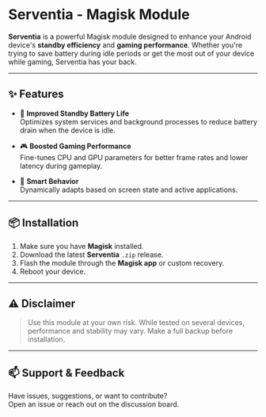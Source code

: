 # Serventia - Magisk Module

**Serventia** is a powerful Magisk module designed to enhance your Android device's **standby efficiency** and **gaming performance**. Whether you're trying to save battery during idle periods or get the most out of your device while gaming, Serventia has your back.

---

## ✨ Features

- 🔋 **Improved Standby Battery Life**  
  Optimizes system services and background processes to reduce battery drain when the device is idle.

- 🎮 **Boosted Gaming Performance**  
  Fine-tunes CPU and GPU parameters for better frame rates and lower latency during gameplay.

- 🧠 **Smart Behavior**  
  Dynamically adapts based on screen state and active applications.

---

## 📦 Installation

1. Make sure you have **Magisk** installed.
2. Download the latest **Serventia** `.zip` release.
3. Flash the module through the **Magisk app** or custom recovery.
4. Reboot your device.

---

## ⚠️ Disclaimer

> Use this module at your own risk. While tested on several devices, performance and stability may vary. Make a full backup before installation.

---

## 📫 Support & Feedback

Have issues, suggestions, or want to contribute?  
Open an issue or reach out on the discussion board.

